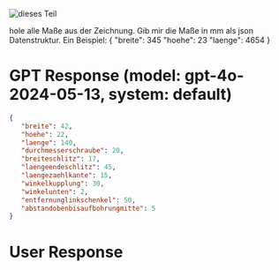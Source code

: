![dieses Teil](https://www.lehrerfreund.de/medien/tec_artikel_bilder/Spannpratze_bemasst_510.png)

hole alle Maße aus der Zeichnung.
Gib mir die Maße in mm als json Datenstruktur.
Ein Beispiel:
{
   "breite": 345
   "hoehe": 23
   "laenge": 4654
}


# GPT Response (model: gpt-4o-2024-05-13, system: default)
```json
{
   "breite": 42,
   "hoehe": 22,
   "laenge": 140,
   "durchmesserschraube": 20,
   "breiteschlitz": 17,
   "laengeendeschlitz": 45,
   "laengezaehlkante": 15,
   "winkelkupplung": 30,
   "winkelunten": 2,
   "entfernunglinkschenkel": 50,
   "abstandobenbisaufbohrungmitte": 5
}
```

# User Response
